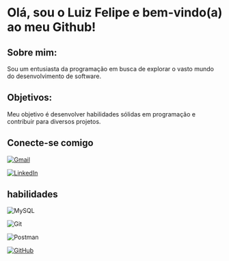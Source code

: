 # Olá, sou o Luiz Felipe e bem-vindo(a) ao meu Github!

## Sobre mim:
Sou um entusiasta da programação em busca de explorar o vasto mundo do desenvolvimento de software.

## Objetivos:
Meu objetivo é desenvolver habilidades sólidas em programação e contribuir para diversos projetos. 

## Conecte-se comigo
[![Gmail](https://img.shields.io/badge/Gmail-333333?style=for-the-badge&logo=gmail&logoColor=red)](mailto:luizfelipe.oliveira9890@gmail.com)

[![LinkedIn](https://img.shields.io/badge/LinkedIn-0077B5?style=for-the-badge&logo=linkedin&logoColor=white)](https://www.linkedin.com/in/luiz-felipe-oliveira-846288252/)

## habilidades
![MySQL](https://img.shields.io/badge/MySQL-00000F?style=for-the-badge&logo=mysql&logoColor=white)

![Git](https://img.shields.io/badge/GIT-E44C30?style=for-the-badge&logo=git&logoColor=white)

![Postman](https://img.shields.io/badge/Postman-FF6C37.svg?style=for-the-badge&logo=Postman&logoColor=white)

[![GitHub](https://img.shields.io/badge/GitHub-100000?style=for-the-badge&logo=github&logoColor=white)](https://github.com/oLuizFelipe)